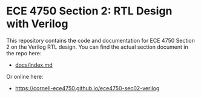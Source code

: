 
ECE 4750 Section 2: RTL Design with Verilog
==========================================================================

This repository contains the code and documentation for ECE 4750 Section
2 on the Verilog RTL design. You can find the actual section
document in the repo here:

 - [docs/index.md](docs/index.md)

Or online here:

 - https://cornell-ece4750.github.io/ece4750-sec02-verilog

